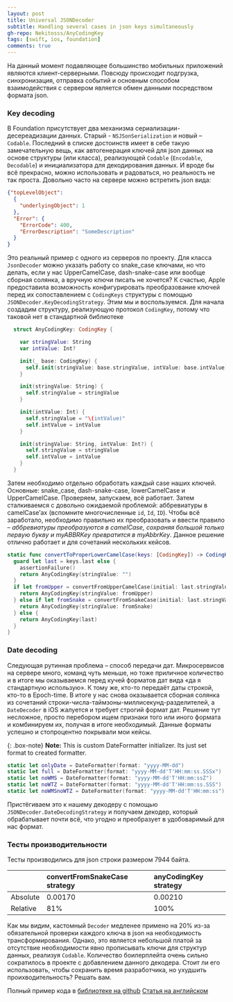 ```yaml
---
layout: post
title: Universal JSONDecoder
subtitle: Handling several cases in json keys simultaneously
gh-repo: Nekitosss/AnyCodingKey
tags: [swift, ios, foundation]
comments: true
---
```


На данный момент подавляющее большинство мобильных приложений являются клиент-серверными. Повсюду происходит подгрузка, синхронизация, отправка событий и основным способом взаимодействия с сервером является обмен данными посредством формата json.

### Key decoding

В Foundation присутствует два механизма сериализации-десереадизации данных. Старый - `NSJSonSerialization` и новый – `Codable`. Последний в списке достоинств имеет в себе такую замечательную вещь, как автогенерация ключей для json данных на основе структуры (или класса), реализующей `Codable` (`Encodable`, `Decodable`) и инициализатора для декодирования данных.
И вроде бы всё прекрасно, можно использовать и радоваться, но реальность не так проста. Довольно часто на сервере можно встретить json вида:

```json
{"topLevelObject":
  {
    "underlyingObject": 1
  },
  "Error": {
    "ErrorCode": 400,
    "ErrorDescription": "SomeDescription"
  }
}
```

Это реальный пример с одного из серверов по проекту.
Для класса `JsonDecoder` можно указать работу со snake_case ключами, но что делать, если у нас UpperCamelCase, dash-snake-case или вообще сборная солянка, а вручную ключи писать не хочется?
К счастью, Apple предоставила возможность конфигурировать преобразование ключей перед их сопоставлением с `CodingKeys` структуры с помощью `JSONDecoder.KeyDecodingStrategy`. Этим мы и воспользуемся.
Для начала создадим структуру, реализующую протокол `CodingKey`, потому что таковой нет в стандартной библиотеке

```swift
  struct AnyCodingKey: CodingKey {

    var stringValue: String
    var intValue: Int?

    init(_ base: CodingKey) {
      self.init(stringValue: base.stringValue, intValue: base.intValue)
    }

    init(stringValue: String) {
      self.stringValue = stringValue
    }

    init(intValue: Int) {
      self.stringValue = "\(intValue)"
      self.intValue = intValue
    }

    init(stringValue: String, intValue: Int?) {
      self.stringValue = stringValue
      self.intValue = intValue
    }
  }
```

Затем необходимо отдельно обработать каждый case наших ключей. Основные:
snake_case, dash-snake-case, lowerCamelCase и UpperCamelCase. Проверяем, запускаем, всё работает.
Затем сталкиваемся с довольно ожидаемой проблемой: аббревиатуры в camelCase’ах (вспомните многочисленные `id`, `Id`, `ID`). Чтобы всё заработало, необходимо правильно их преобразовать и ввести правило – *аббревиатуры преобразуются в camelCase, сохраняя большой только первую букву и myABBRKey превратится в myAbbrKey*.
Данное решение отлично работает и для сочетаний нескольких кейсов.

```swift
static func convertToProperLowerCamelCase(keys: [CodingKey]) -> CodingKey {
  guard let last = keys.last else {
    assertionFailure()
    return AnyCodingKey(stringValue: "")
  }
  if let fromUpper = convertFromUpperCamelCase(initial: last.stringValue) {
    return AnyCodingKey(stringValue: fromUpper)
  } else if let fromSnake = convertFromSnakeCase(initial: last.stringValue) {
    return AnyCodingKey(stringValue: fromSnake)
  } else {
    return AnyCodingKey(last)
  }
}
```

### Date decoding

Следующая рутинная проблема – способ передачи дат. Микросервисов на сервере много, команд чуть меньше, но тоже приличное количество и в итоге мы оказываемся перед кучей форматов дат вида «да я стандартную использую». К тому же, кто-то передаёт даты строкой, кто-то в Epoch-time. В итоге у нас снова оказывается сборная солянка из сочетаний строки-числа-таймзоны-миллисекунд-разделителей, а `DateDecoder` в iOS жалуется и требует строгий формат дат. Решение тут несложное, просто перебором ищем признаки того или иного формата и комбинируем их, получая в итоге необходимый. Данные форматы успешно и стопроцентно покрывали мои кейсы.

{: .box-note}
**Note:** This is custom DateFormatter initializer. Its just set format to created formatter.

```swift
static let onlyDate = DateFormatter(format: "yyyy-MM-dd")
static let full = DateFormatter(format: "yyyy-MM-dd'T'HH:mm:ss.SSSx")
static let noWMS = DateFormatter(format: "yyyy-MM-dd'T'HH:mm:ssZ")
static let noWTZ = DateFormatter(format: "yyyy-MM-dd'T'HH:mm:ss.SSS")
static let noWMSnoWTZ = DateFormatter(format: "yyyy-MM-dd'T'HH:mm:ss")
```

Пристёгиваем это к нашему декодеру с помощью `JSONDecoder.DateDecodingStrategy` и получаем декодер, который обрабатывает почти всё, что угодно и преобразует в удобоваримый для нас формат.

### Тесты производительности

Тесты производились для json строки размером 7944 байта.

|  | convertFromSnakeCase strategy | anyCodingKey strategy |
| :------ |:--- | :--- |
| Absolute | 0.00170 | 0.00210 |
| Relative | 81% | 100% |

Как мы видим, кастомный `Decoder` медленее примено на 20% из-за обязательной проверки каждого ключа в json на необходимость трансформирования. Однако, это является небольшой платой за отсутствие необходимости явно прописывать ключи для структур данных, реализуя `Codable`. Количество боилерплейта очень сильно сократилось в проекте с добавлением данного декодера. Стоит ли его использовать, чтобы сохранить время разработчика, но ухудшить проихводительность? Решать вам.

Полный пример кода в [библиотеке на github](https://github.com/Nekitosss/AnyCodingKey)
[Статья на английском](https://nekitosss.github.io/2019-05-06-ditranquillity/)